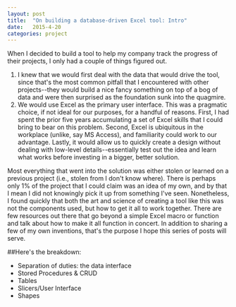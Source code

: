 ```yaml
---
layout: post
title:  "On building a database-driven Excel tool: Intro"
date:   2015-4-20
categories: project
---
```


When I decided to build a tool to help my company track the progress of their projects, I only had a couple of things figured out. 

1. I knew that we would first deal with the data that would drive the tool, since that's the most common pitfall that I encountered with other projects--they would build a nice fancy something on top of a bog of data and were then surprised as the foundation sunk into the quagmire. 
2. We would use Excel as the primary user interface. This was a pragmatic choice, if not ideal for our purposes, for a handful of reasons. First, I had spent the prior five years accumulating a set of Excel skills that I could bring to bear on this problem. Second, Excel is ubiquitous in the workplace (unlike, say MS Access), and familiarity could work to our advantage. Lastly, it would allow us to quickly create a design without dealing with low-level details--essentially test out the idea and learn what works before investing in a bigger, better solution.

Most everything that went into the solution was either stolen or learned on a previous project (i.e., stolen from I don't know where). There is perhaps only 1% of the project that I could claim was an idea of my own, and by that I mean I did not knowingly pick it up from something I've seen. Nonetheless, I found quickly that both the art and science of creating a tool like this was not the components used, but how to get it all to work together. There are few resources out there that go beyond a simple Excel macro or function and talk about how to make it all function in concert. In addition to sharing a few of my own inventions, that's the purpose I hope this series of posts will serve.

##Here's the breakdown:
* Separation of duties: the data interface
* Stored Procedures & CRUD
* Tables
* Slicers/User Interface
* Shapes